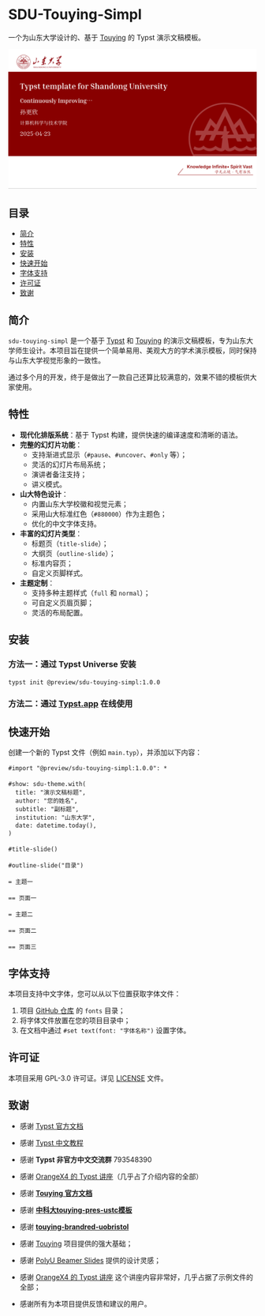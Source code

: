 # SDU-Touying-Simpl

一个为山东大学设计的、基于 [Touying](https://github.com/touying-typst/touying) 的 Typst 演示文稿模板。

![演示效果](./example/figures/main.png)

## 目录

- [简介](#简介)
- [特性](#特性)
- [安装](#安装)
- [快速开始](#快速开始)
- [字体支持](#字体支持)
- [许可证](#许可证)
- [致谢](#致谢)

## 简介

`sdu-touying-simpl` 是一个基于 [Typst](https://typst.app/) 和 [Touying](https://github.com/touying-typst/touying) 的演示文稿模板，专为山东大学师生设计。本项目旨在提供一个简单易用、美观大方的学术演示模板，同时保持与山东大学视觉形象的一致性。

通过多个月的开发，终于是做出了一款自己还算比较满意的，效果不错的模板供大家使用。

## 特性

- **现代化排版系统**：基于 Typst 构建，提供快速的编译速度和清晰的语法。
- **完整的幻灯片功能**：
  - 支持渐进式显示（`#pause`、`#uncover`、`#only` 等）；
  - 灵活的幻灯片布局系统；
  - 演讲者备注支持；
  - 讲义模式。
- **山大特色设计**：
  - 内置山东大学校徽和视觉元素；
  - 采用山大标准红色（`#880000`）作为主题色；
  - 优化的中文字体支持。
- **丰富的幻灯片类型**：
  - 标题页（`title-slide`）；
  - 大纲页（`outline-slide`）；
  - 标准内容页；
  - 自定义页脚样式。
- **主题定制**：
  - 支持多种主题样式（`full` 和 `normal`）；
  - 可自定义页眉页脚；
  - 灵活的布局配置。

## 安装

### 方法一：通过 Typst Universe 安装

```bash
typst init @preview/sdu-touying-simpl:1.0.0
```

### 方法二：通过 [Typst.app](https://typst.app/universe/package/sdu-touying-simpl) 在线使用

## 快速开始

创建一个新的 Typst 文件（例如 `main.typ`），并添加以下内容：

```typst
#import "@preview/sdu-touying-simpl:1.0.0": *

#show: sdu-theme.with(
  title: "演示文稿标题",
  author: "您的姓名",
  subtitle: "副标题",
  institution: "山东大学",
  date: datetime.today(),
)

#title-slide()

#outline-slide("目录")

= 主题一

== 页面一

= 主题二

== 页面二

== 页面三
```


## 字体支持

本项目支持中文字体，您可以从以下位置获取字体文件：

1. 项目 [GitHub 仓库](https://github.com/Dregen-Yor/sdu-touying-simpl/tree/main/fonts) 的 `fonts` 目录；
2. 将字体文件放置在您的项目目录中；
3. 在文档中通过 `#set text(font: "字体名称")` 设置字体。

## 许可证

本项目采用 GPL-3.0 许可证。详见 [LICENSE](LICENSE) 文件。

## 致谢

- 感谢 [Typst 官方文档]("https://typst.app/docs") 

- 感谢 [Typst 中文教程]("https://github.com/typst-doc-cn/tutorial")

- 感谢 **Typst 非官方中文交流群** 793548390

- 感谢 [OrangeX4 的 Typst 讲座]("https://github.com/OrangeX4/typst-talk")（几乎占了介绍内容的全部）

- 感谢 [**Touying 官方文档**]("https://touying-typ.github.io/")

- 感谢 [**中科大touying-pres-ustc模板**]("https://github.com/Quaternijkon/touying-pres-ustc")

- 感谢 [**touying-brandred-uobristol**]("https://github.com/HPDell/touying-brandred-uobristol")

- 感谢 [Touying](https://github.com/touying-typst/touying) 项目提供的强大基础；

- 感谢 [PolyU Beamer Slides](https://www.overleaf.com/latex/templates/polyu-beamer-slides/pyhhgmgmvzhg) 提供的设计灵感；

- 感谢 [OrangeX4 的 Typst 讲座]("https://github.com/OrangeX4/typst-talk") 这个讲座内容非常好，几乎占据了示例文件的全部；

- 感谢所有为本项目提供反馈和建议的用户。

